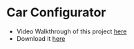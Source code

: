 # Car Configurator
- Video Walkthrough of this project [here](https://youtu.be/fm0FANtPs5A)
- Download it [here](https://xae0.itch.io/carconfig)

